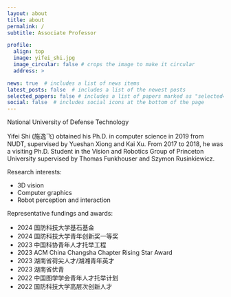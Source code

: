 ```yaml
---
layout: about
title: about
permalink: /
subtitle: Associate Professor

profile:
  align: top
  image: yifei_shi.jpg
  image_circular: false # crops the image to make it circular
  address: >

news: true  # includes a list of news items
latest_posts: false  # includes a list of the newest posts
selected_papers: false # includes a list of papers marked as "selected={true}"
social: false  # includes social icons at the bottom of the page
---
```


National University of Defense Technology

Yifei Shi (施逸飞) obtained his Ph.D. in computer science in 2019 from NUDT, supervised by Yueshan Xiong and Kai Xu. From 2017 to 2018, he was a visiting Ph.D. Student in the Vision and Robotics Group of Princeton University supervised by Thomas Funkhouser and Szymon Rusinkiewicz. 

Research interests:
- 3D vision
- Computer graphics
- Robot perception and interaction

Representative fundings and awards:
- 2024 国防科技大学基石基金
- 2024 国防科技大学青年创新奖一等奖
- 2023 中国科协青年人才托举工程
- 2023 ACM China Changsha Chapter Rising Star Award 
- 2023 湖南省荷尖人才/湖湘青年英才
- 2023 湖南省优青
- 2022 中国图学学会青年人才托举计划
- 2022 国防科技大学高层次创新人才